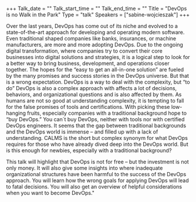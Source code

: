 +++
Talk_date = ""
Talk_start_time = ""
Talk_end_time = ""
Title = "DevOps is no Walk in the Park"
Type = "talk"
Speakers = ["sabine-wojcieszak"]
+++

Over the last years, DevOps has come out of its niche and evolved to a state-of-the-art approach for developing and operating modern software. Even traditional shaped companies like banks, insurances, or machine manufacturers, are more and more adopting DevOps. Due to the ongoing digital transformation, where companies try to convert their core businesses into digital solutions and strategies, it is a logical step to look for a better way to bring business, development, and operations closer together. The hopes for the “easy to get an all-in-one solution” are fueled by the many promises and success stories in the DevOps universe. But that is a wrong expectation. DevOps is a way to deal with the complexity, but “to do” DevOps is also a complex approach with affects a lot of decisions, behaviors, and organizational questions and is also affected by them. As humans are not so good at understanding complexity, it is tempting to fall for the false promises of tools and certifications. With picking these low-hanging fruits, especially companies with a traditional background hope to “buy DevOps.” You can´t buy DevOps, neither with tools nor with certified DevOps engineers. It seems that the gap between traditional backgrounds and the DevOps world is immense – and filled up with a lack of understanding. CALMS is the short but complex synonym for what DevOps requires for those who have already dived deep into the DevOps world. But is this enough for newbies, especially with a traditional background?

This talk will highlight that DevOps is not for free – but the investment is not only money. It will also give some insights into where inadequate organizational structures have been harmful to the success of the DevOps approach. You will learn how the wrong goals for applying DevOps will lead to fatal decisions. You will also get an overview of helpful considerations when you want to become DevOps."